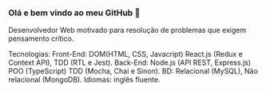 ### Olá e bem vindo ao meu GitHub 👋

Desenvolvedor Web motivado para resolução de problemas que exigem pensamento crítico. 

Tecnologias: 
Front-End: DOM(HTML, CSS, Javacript) React.js (Redux e Context API), TDD (RTL e Jest).
Back-End: Node.js (API REST, Express.js) POO (TypeScript) TDD (Mocha, Chai e Sinon).
BD: Relacional (MySQL), Não relacional (MongoDB).
Idiomas: inglês fluente.
